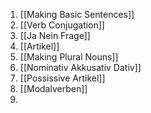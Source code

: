 1. [[Making Basic Sentences]]
2. [[Verb Conjugation]]
3. [[Ja Nein Frage]]
4. [[Artikel]]
5. [[Making Plural Nouns]]
6. [[Nominativ Akkusativ Dativ]]
7. [[Possissive Artikel]]
8. [[Modalverben]]
9. 